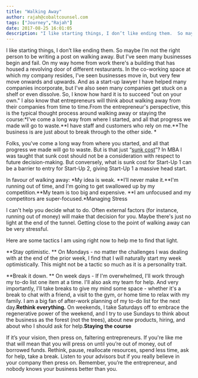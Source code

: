 ```yaml
---
title: "Walking Away"
author: rajah@cobaltcounsel.com
tags: ["Journey","Rajah"]
date: 2017-08-25 16:01:05
description: "I like starting things, I don’t like ending them.  So maybe I’m not the right person to be writing a post on walking away.  But I've seen many businesses begin and  fail.  On my way home from work t..."
---
```


I like starting things, I don’t like ending them.  So maybe I’m not the right person to be writing a post on walking away.  But I've seen many businesses begin and  fail.  On my way home from work there's a building that has housed a revolving door of different restaurants.  In the co-working space at which my company resides, I've seen businesses move in, but very few move onwards and upwards.  And as a start-up lawyer I have helped many companies incorporate, but I've also seen many companies get stuck on a shelf or even dissolve.  So, I know how hard it is to succeed "out on your own."  I also know that entrepreneurs will think about walking away from their companies from time to time.From the entrepreneur's perspective, this is the typical thought process around walking away or staying the course:*I've come a long way from where I started, and all that progress we made will go to waste.**I have staff and customers who rely on me.**The business is are just about to break through to the other side.
*

Folks, you've come a long way from where you started, and all that progress we made will go to waste.  But is that just “[sunk cost](https://en.wikipedia.org/wiki/Sunk_cost)”?  In MBA I was taught that sunk cost should not be a consideration with respect to future decision-making.  But conversely, what is sunk cost for Start-Up 1 can be a barrier to entry for Start-Up 2, giving Start-Up 1 a massive head start.

In favour of walking away: *My idea is weak.  **I’ll never make it.**I'm running out of time, and I'm going to get swallowed up by my competition.**My team is too big and expensive.  **I am unfocused and my competitors are super-focused.*Managing Stress

I can't help you decide what to do.  Often external factors (for instance, running out of money) will make that decision for you.  Maybe there's just no light at the end of the tunnel.  Getting close to the point of walking away can be very stressful.

Here are some tactics I am using right now to help me to find that light.

**Stay optimistic. ** On Mondays - no matter the challenges I was dealing with at the end of the prior week, I find that I will naturally start my week optimistically.  This might not be a tactic so much as it is a personality trait.

**Break it down. ** On week days - If I'm overwhelmed, I'll work through my to-do list one item at a time. I'll also ask my team for help. And very importantly, I'll take breaks to give my mind some space - whether it's a break to chat with a friend, a visit to the gym, or home time to relax with my family.  I am a big fan of after-work planning of my to-do list for the next day.**Rethink everything.** On weekends, I take Saturdays off to embrace the regenerative power of the weekend, and I try to use Sundays to think about the business as the forest (not the trees), about new products, hiring, and about who I should ask for help.**Staying the course**

If it’s your vision, then press on, faltering entrepreneurs.  If you're like me that will mean that you will press on until you’re out of money, out of borrowed funds.  Rethink, pause, reallocate resources, spend less time, ask for help, take a break.  Listen to your advisors but if you really believe in your company then press on.  Remember, you’re the entrepreneur, and nobody knows your business better than you.